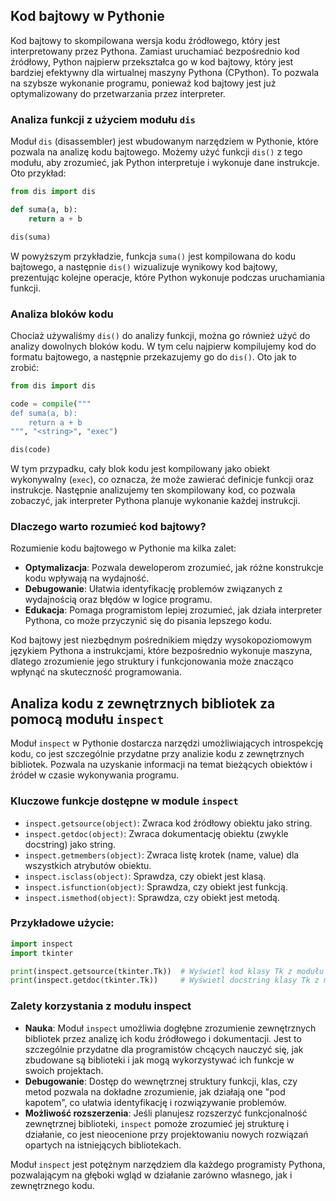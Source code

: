 ## Kod bajtowy w Pythonie

Kod bajtowy to skompilowana wersja kodu źródłowego, który jest interpretowany przez Pythona. Zamiast uruchamiać bezpośrednio kod źródłowy, Python najpierw przekształca go w kod bajtowy, który jest bardziej efektywny dla wirtualnej maszyny Pythona (CPython). To pozwala na szybsze wykonanie programu, ponieważ kod bajtowy jest już optymalizowany do przetwarzania przez interpreter.

### Analiza funkcji z użyciem modułu `dis`

Moduł `dis` (disassembler) jest wbudowanym narzędziem w Pythonie, które pozwala na analizę kodu bajtowego. Możemy użyć funkcji `dis()` z tego modułu, aby zrozumieć, jak Python interpretuje i wykonuje dane instrukcje. Oto przykład:

```python
from dis import dis

def suma(a, b):
    return a + b

dis(suma)
```

W powyższym przykładzie, funkcja `suma()` jest kompilowana do kodu bajtowego, a następnie `dis()` wizualizuje wynikowy kod bajtowy, prezentując kolejne operacje, które Python wykonuje podczas uruchamiania funkcji.

### Analiza bloków kodu

Chociaż używaliśmy `dis()` do analizy funkcji, można go również użyć do analizy dowolnych bloków kodu. W tym celu najpierw kompilujemy kod do formatu bajtowego, a następnie przekazujemy go do `dis()`. Oto jak to zrobić:

```python
from dis import dis

code = compile("""
def suma(a, b):
    return a + b
""", "<string>", "exec")

dis(code)
```

W tym przypadku, cały blok kodu jest kompilowany jako obiekt wykonywalny (`exec`), co oznacza, że może zawierać definicje funkcji oraz instrukcje. Następnie analizujemy ten skompilowany kod, co pozwala zobaczyć, jak interpreter Pythona planuje wykonanie każdej instrukcji.

### Dlaczego warto rozumieć kod bajtowy?

Rozumienie kodu bajtowego w Pythonie ma kilka zalet:
- **Optymalizacja**: Pozwala deweloperom zrozumieć, jak różne konstrukcje kodu wpływają na wydajność.
- **Debugowanie**: Ułatwia identyfikację problemów związanych z wydajnością oraz błędów w logice programu.
- **Edukacja**: Pomaga programistom lepiej zrozumieć, jak działa interpreter Pythona, co może przyczynić się do pisania lepszego kodu.

Kod bajtowy jest niezbędnym pośrednikiem między wysokopoziomowym językiem Pythona a instrukcjami, które bezpośrednio wykonuje maszyna, dlatego zrozumienie jego struktury i funkcjonowania może znacząco wpłynąć na skuteczność programowania.

## Analiza kodu z zewnętrznych bibliotek za pomocą modułu `inspect`

Moduł `inspect` w Pythonie dostarcza narzędzi umożliwiających introspekcję kodu, co jest szczególnie przydatne przy analizie kodu z zewnętrznych bibliotek. Pozwala na uzyskanie informacji na temat bieżących obiektów i źródeł w czasie wykonywania programu.

### Kluczowe funkcje dostępne w module `inspect`

- `inspect.getsource(object)`: Zwraca kod źródłowy obiektu jako string.
- `inspect.getdoc(object)`: Zwraca dokumentację obiektu (zwykle docstring) jako string.
- `inspect.getmembers(object)`: Zwraca listę krotek (name, value) dla wszystkich atrybutów obiektu.
- `inspect.isclass(object)`: Sprawdza, czy obiekt jest klasą.
- `inspect.isfunction(object)`: Sprawdza, czy obiekt jest funkcją.
- `inspect.ismethod(object)`: Sprawdza, czy obiekt jest metodą.

### Przykładowe użycie:

```python
import inspect
import tkinter

print(inspect.getsource(tkinter.Tk))  # Wyświetl kod klasy Tk z modułu tkinter.
print(inspect.getdoc(tkinter.Tk))     # Wyświetl docstring klasy Tk z modułu tkinter.
```

### Zalety korzystania z modułu inspect

- **Nauka**: Moduł `inspect` umożliwia dogłębne zrozumienie zewnętrznych bibliotek przez analizę ich kodu źródłowego i dokumentacji. Jest to szczególnie przydatne dla programistów chcących nauczyć się, jak zbudowane są biblioteki i jak mogą wykorzystywać ich funkcje w swoich projektach.
- **Debugowanie**: Dostęp do wewnętrznej struktury funkcji, klas, czy metod pozwala na dokładne zrozumienie, jak działają one "pod kapotem", co ułatwia identyfikację i rozwiązywanie problemów.
- **Możliwość rozszerzenia**: Jeśli planujesz rozszerzyć funkcjonalność zewnętrznej biblioteki, `inspect` pomoże zrozumieć jej strukturę i działanie, co jest nieocenione przy projektowaniu nowych rozwiązań opartych na istniejących bibliotekach.

Moduł `inspect` jest potężnym narzędziem dla każdego programisty Pythona, pozwalającym na głęboki wgląd w działanie zarówno własnego, jak i zewnętrznego kodu.
